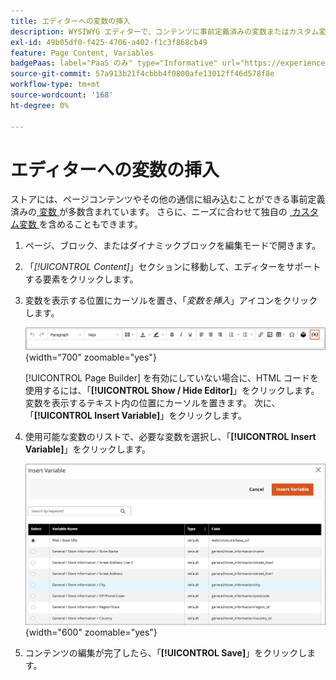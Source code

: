 ```yaml
---
title: エディターへの変数の挿入
description: WYSIWYG エディターで、コンテンツに事前定義済みの変数またはカスタム変数を追加します。
exl-id: 49b05df0-f425-4706-a402-f1c3f868cb49
feature: Page Content, Variables
badgePaas: label="PaaS のみ" type="Informative" url="https://experienceleague.adobe.com/ja/docs/commerce/user-guides/product-solutions" tooltip="Adobe Commerce on Cloud プロジェクト（Adobeが管理する PaaS インフラストラクチャ）およびオンプレミスプロジェクトにのみ適用されます。"
source-git-commit: 57a913b21f4cbbb4f0800afe13012ff46d578f8e
workflow-type: tm+mt
source-wordcount: '168'
ht-degree: 0%

---
```


# エディターへの変数の挿入

ストアには、ページコンテンツやその他の通信に組み込むことができる事前定義済みの [&#x200B; 変数 &#x200B;](../systems/variables-predefined.md) が多数含まれています。 さらに、ニーズに合わせて独自の [&#x200B; カスタム変数 &#x200B;](../systems/variables-custom.md) を含めることもできます。

1. ページ、ブロック、またはダイナミックブロックを編集モードで開きます。

1. 「_[!UICONTROL Content]_」セクションに移動して、エディターをサポートする要素をクリックします。

1. 変数を表示する位置にカーソルを置き、「_変数を挿入_」アイコンをクリックします。

   ![&#x200B; エディターツールバー – 変数を挿入 &#x200B;](./assets/editor-toolbar-variable-button.png){width="700" zoomable="yes"}

   [!UICONTROL Page Builder] を有効にしていない場合に、HTML コードを使用するには、「**[!UICONTROL Show / Hide Editor]**」をクリックします。 変数を表示するテキスト内の位置にカーソルを置きます。 次に、「**[!UICONTROL Insert Variable]**」をクリックします。

1. 使用可能な変数のリストで、必要な変数を選択し、「**[!UICONTROL Insert Variable]**」をクリックします。

   ![&#x200B; 変数を挿入ページ &#x200B;](./assets/content-insert-variable.png){width="600" zoomable="yes"}

1. コンテンツの編集が完了したら、「**[!UICONTROL Save]**」をクリックします。
